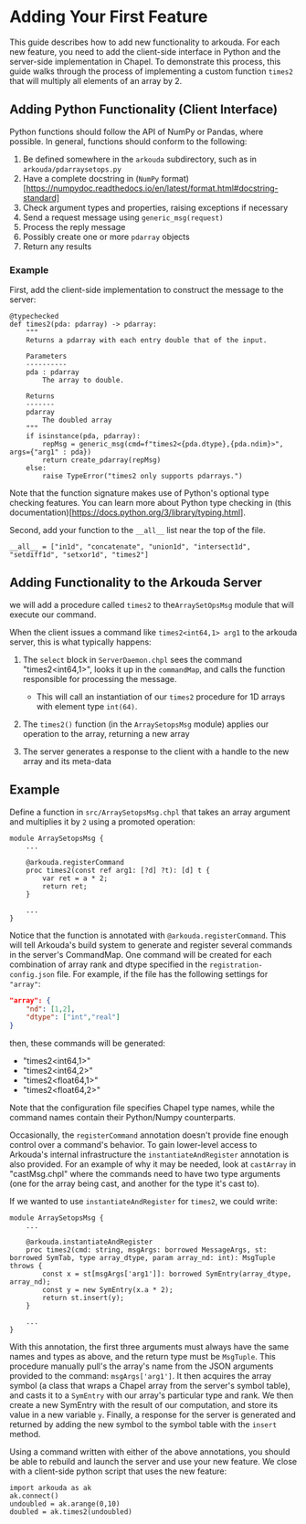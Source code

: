 
# Adding Your First Feature


This guide describes how to add new functionality to arkouda. 
For each new feature, you need to add the client-side interface in Python and the server-side implementation in Chapel.
To demonstrate this process, this guide walks through the process of implementing a custom function ``times2`` that will multiply all elements of an array by 2.

## Adding Python Functionality (Client Interface)


Python functions should follow the API of NumPy or Pandas, where possible. In general, functions should conform to the following:

1. Be defined somewhere in the `arkouda` subdirectory, such as in ``arkouda/pdarraysetops.py``
2. Have a complete docstring in (`NumPy` format)[https://numpydoc.readthedocs.io/en/latest/format.html#docstring-standard]
3. Check argument types and properties, raising exceptions if necessary
4. Send a request message using `generic_msg(request)`
5. Process the reply message
6. Possibly create one or more `pdarray` objects
7. Return any results

### Example

First, add the client-side implementation to construct the message to the server:

```
@typechecked
def times2(pda: pdarray) -> pdarray:
    """
    Returns a pdarray with each entry double that of the input.

    Parameters
    ----------
    pda : pdarray
        The array to double.

    Returns
    -------
    pdarray
        The doubled array
    """
    if isinstance(pda, pdarray):
        repMsg = generic_msg(cmd=f"times2<{pda.dtype},{pda.ndim}>", args={"arg1" : pda})
        return create_pdarray(repMsg)
    else:
        raise TypeError("times2 only supports pdarrays.")
```
Note that the function signature makes use of Python's optional type checking features. 
You can learn more about Python type checking in (this documentation)[https://docs.python.org/3/library/typing.html].

Second, add your function to the `__all__` list near the top of the file.
```
__all__ = ["in1d", "concatenate", "union1d", "intersect1d", "setdiff1d", "setxor1d", "times2"]
```


## Adding Functionality to the Arkouda Server

we will add a procedure called `times2` to the`ArraySetOpsMsg` module that will execute our command.

When the client issues a command like `times2<int64,1> arg1` to the arkouda server, this is what typically happens:

1. The `select` block in `ServerDaemon.chpl` sees the command "times2<int64,1>", looks it up in the `commandMap`, and calls the function responsible for processing the message.
    - This will call an instantiation of our `times2` procedure for 1D arrays with element type `int(64)`.

1. The `times2()` function (in the `ArraySetopsMsg` module) applies our operation to the array, returning a new array

1. The server generates a response to the client with a handle to the new array and its meta-data

Example
-------

Define a function in `src/ArraySetopsMsg.chpl` that takes an array argument and
multiplies it by `2` using a promoted operation:

```chapel
module ArraySetopsMsg {
    ...

    @arkouda.registerCommand
    proc times2(const ref arg1: [?d] ?t): [d] t {
        var ret = a * 2;
        return ret;
    }

    ...
}
```

Notice that the function is annotated with `@arkouda.registerCommand`. This
will tell Arkouda's build system to generate and register several commands in
the server's CommandMap. One command will be created for each combination of
array rank and dtype specified in the `registration-config.json` file. For
example, if the file has the following settings for `"array"`:

```json
"array": {
    "nd": [1,2],
    "dtype": ["int","real"]
}
```

then, these commands will be generated:
* "times2<int64,1>"
* "times2<int64,2>"
* "times2<float64,1>"
* "times2<float64,2>"

Note that the configuration file specifies Chapel type names, while the command
names contain their Python/Numpy counterparts.

Occasionally, the `registerCommand` annotation doesn't provide fine enough
control over a command's behavior. To gain lower-level access to Arkouda's
internal infrastructure the `instantiateAndRegister` annotation is also
provided. For an example of why it may be needed, look at `castArray` in
"castMsg.chpl" where the commands need to have two type arguments (one for the
array being cast, and another for the type it's cast to).

If we wanted to use `instantiateAndRegister` for `times2`, we could write:

```chapel
module ArraySetopsMsg {
    ...

    @arkouda.instantiateAndRegister
    proc times2(cmd: string, msgArgs: borrowed MessageArgs, st: borrowed SymTab, type array_dtype, param array_nd: int): MsgTuple throws {
        const x = st[msgArgs['arg1']]: borrowed SymEntry(array_dtype, array_nd);
        const y = new SymEntry(x.a * 2);
        return st.insert(y);
    }

    ...
}
```

With this annotation, the first three arguments must always have the same
names and types as above, and the return type must be `MsgTuple`. This
procedure manually pull's the array's name from the JSON arguments provided to
the command: `msgArgs['arg1']`. It then acquires the array symbol (a class that
wraps a Chapel array from the server's symbol table), and casts it to a
`SymEntry` with our array's particular type and rank. We then create a new
SymEntry with the result of our computation, and store its value in a new
variable `y`. Finally, a response for the server is generated and returned by
adding the new symbol to the symbol table with the `insert` method.

Using a command written with either of the above annotations, you should be
able to rebuild and launch the server and use your new feature. We close with a
client-side python script that uses the new feature:

```
import arkouda as ak
ak.connect()
undoubled = ak.arange(0,10)
doubled = ak.times2(undoubled)
```
